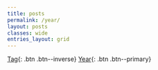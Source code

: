 ```yaml
---
title: posts
permalink: /year/
layout: posts
classes: wide
entries_layout: grid
---
```


[Tag](../tags){: .btn .btn--inverse} [Year](../year){: .btn .btn--primary}